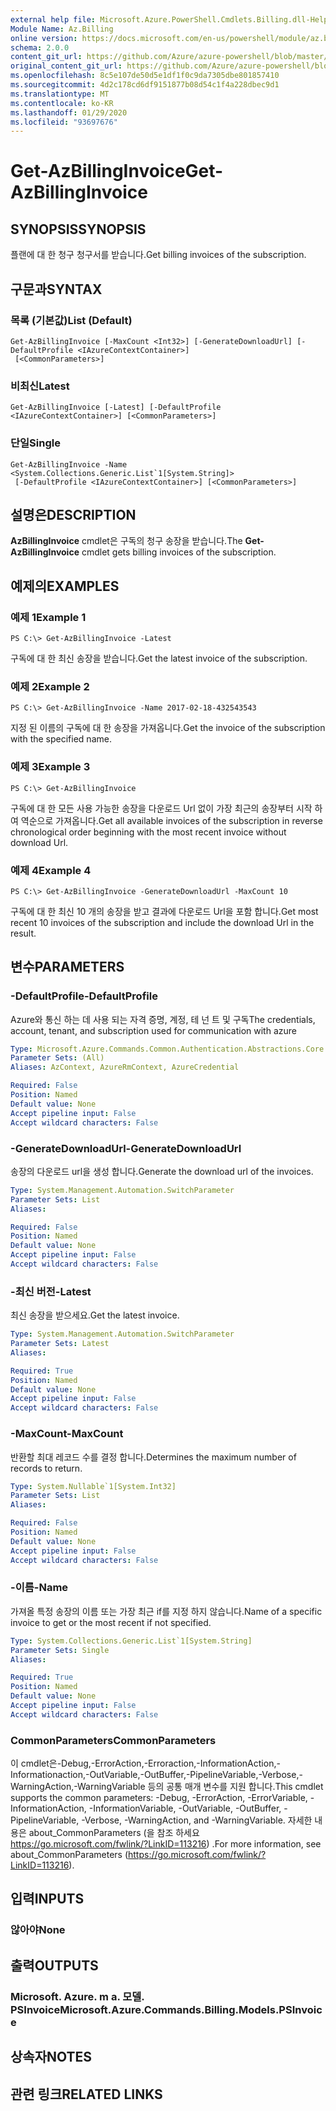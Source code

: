 ```yaml
---
external help file: Microsoft.Azure.PowerShell.Cmdlets.Billing.dll-Help.xml
Module Name: Az.Billing
online version: https://docs.microsoft.com/en-us/powershell/module/az.billing/get-azbillinginvoice
schema: 2.0.0
content_git_url: https://github.com/Azure/azure-powershell/blob/master/src/Billing/Billing/help/Get-AzBillingInvoice.md
original_content_git_url: https://github.com/Azure/azure-powershell/blob/master/src/Billing/Billing/help/Get-AzBillingInvoice.md
ms.openlocfilehash: 8c5e107de50d5e1df1f0c9da7305dbe801857410
ms.sourcegitcommit: 4d2c178cd6df9151877b08d54c1f4a228dbec9d1
ms.translationtype: MT
ms.contentlocale: ko-KR
ms.lasthandoff: 01/29/2020
ms.locfileid: "93697676"
---
```

# <span data-ttu-id="45229-101">Get-AzBillingInvoice</span><span class="sxs-lookup"><span data-stu-id="45229-101">Get-AzBillingInvoice</span></span>

## <span data-ttu-id="45229-102">SYNOPSIS</span><span class="sxs-lookup"><span data-stu-id="45229-102">SYNOPSIS</span></span>
<span data-ttu-id="45229-103">플랜에 대 한 청구 청구서를 받습니다.</span><span class="sxs-lookup"><span data-stu-id="45229-103">Get billing invoices of the subscription.</span></span>

## <span data-ttu-id="45229-104">구문과</span><span class="sxs-lookup"><span data-stu-id="45229-104">SYNTAX</span></span>

### <span data-ttu-id="45229-105">목록 (기본값)</span><span class="sxs-lookup"><span data-stu-id="45229-105">List (Default)</span></span>
```
Get-AzBillingInvoice [-MaxCount <Int32>] [-GenerateDownloadUrl] [-DefaultProfile <IAzureContextContainer>]
 [<CommonParameters>]
```

### <span data-ttu-id="45229-106">비최신</span><span class="sxs-lookup"><span data-stu-id="45229-106">Latest</span></span>
```
Get-AzBillingInvoice [-Latest] [-DefaultProfile <IAzureContextContainer>] [<CommonParameters>]
```

### <span data-ttu-id="45229-107">단일</span><span class="sxs-lookup"><span data-stu-id="45229-107">Single</span></span>
```
Get-AzBillingInvoice -Name <System.Collections.Generic.List`1[System.String]>
 [-DefaultProfile <IAzureContextContainer>] [<CommonParameters>]
```

## <span data-ttu-id="45229-108">설명은</span><span class="sxs-lookup"><span data-stu-id="45229-108">DESCRIPTION</span></span>
<span data-ttu-id="45229-109">**AzBillingInvoice** cmdlet은 구독의 청구 송장을 받습니다.</span><span class="sxs-lookup"><span data-stu-id="45229-109">The **Get-AzBillingInvoice** cmdlet gets billing invoices of the subscription.</span></span> 

## <span data-ttu-id="45229-110">예제의</span><span class="sxs-lookup"><span data-stu-id="45229-110">EXAMPLES</span></span>

### <span data-ttu-id="45229-111">예제 1</span><span class="sxs-lookup"><span data-stu-id="45229-111">Example 1</span></span>
```
PS C:\> Get-AzBillingInvoice -Latest
```

<span data-ttu-id="45229-112">구독에 대 한 최신 송장을 받습니다.</span><span class="sxs-lookup"><span data-stu-id="45229-112">Get the latest invoice of the subscription.</span></span>

### <span data-ttu-id="45229-113">예제 2</span><span class="sxs-lookup"><span data-stu-id="45229-113">Example 2</span></span>
```
PS C:\> Get-AzBillingInvoice -Name 2017-02-18-432543543
```

<span data-ttu-id="45229-114">지정 된 이름의 구독에 대 한 송장을 가져옵니다.</span><span class="sxs-lookup"><span data-stu-id="45229-114">Get the invoice of the subscription with the specified name.</span></span>

### <span data-ttu-id="45229-115">예제 3</span><span class="sxs-lookup"><span data-stu-id="45229-115">Example 3</span></span>
```
PS C:\> Get-AzBillingInvoice
```

<span data-ttu-id="45229-116">구독에 대 한 모든 사용 가능한 송장을 다운로드 Url 없이 가장 최근의 송장부터 시작 하 여 역순으로 가져옵니다.</span><span class="sxs-lookup"><span data-stu-id="45229-116">Get all available invoices of the subscription in reverse chronological order beginning with the most recent invoice without download Url.</span></span> 

### <span data-ttu-id="45229-117">예제 4</span><span class="sxs-lookup"><span data-stu-id="45229-117">Example 4</span></span>
```
PS C:\> Get-AzBillingInvoice -GenerateDownloadUrl -MaxCount 10
```

<span data-ttu-id="45229-118">구독에 대 한 최신 10 개의 송장을 받고 결과에 다운로드 Url을 포함 합니다.</span><span class="sxs-lookup"><span data-stu-id="45229-118">Get most recent 10 invoices of the subscription and include the download Url in the result.</span></span>

## <span data-ttu-id="45229-119">변수</span><span class="sxs-lookup"><span data-stu-id="45229-119">PARAMETERS</span></span>

### <span data-ttu-id="45229-120">-DefaultProfile</span><span class="sxs-lookup"><span data-stu-id="45229-120">-DefaultProfile</span></span>
<span data-ttu-id="45229-121">Azure와 통신 하는 데 사용 되는 자격 증명, 계정, 테 넌 트 및 구독</span><span class="sxs-lookup"><span data-stu-id="45229-121">The credentials, account, tenant, and subscription used for communication with azure</span></span>

```yaml
Type: Microsoft.Azure.Commands.Common.Authentication.Abstractions.Core.IAzureContextContainer
Parameter Sets: (All)
Aliases: AzContext, AzureRmContext, AzureCredential

Required: False
Position: Named
Default value: None
Accept pipeline input: False
Accept wildcard characters: False
```

### <span data-ttu-id="45229-122">-GenerateDownloadUrl</span><span class="sxs-lookup"><span data-stu-id="45229-122">-GenerateDownloadUrl</span></span>
<span data-ttu-id="45229-123">송장의 다운로드 url을 생성 합니다.</span><span class="sxs-lookup"><span data-stu-id="45229-123">Generate the download url of the invoices.</span></span>

```yaml
Type: System.Management.Automation.SwitchParameter
Parameter Sets: List
Aliases:

Required: False
Position: Named
Default value: None
Accept pipeline input: False
Accept wildcard characters: False
```

### <span data-ttu-id="45229-124">-최신 버전</span><span class="sxs-lookup"><span data-stu-id="45229-124">-Latest</span></span>
<span data-ttu-id="45229-125">최신 송장을 받으세요.</span><span class="sxs-lookup"><span data-stu-id="45229-125">Get the latest invoice.</span></span>

```yaml
Type: System.Management.Automation.SwitchParameter
Parameter Sets: Latest
Aliases:

Required: True
Position: Named
Default value: None
Accept pipeline input: False
Accept wildcard characters: False
```

### <span data-ttu-id="45229-126">-MaxCount</span><span class="sxs-lookup"><span data-stu-id="45229-126">-MaxCount</span></span>
<span data-ttu-id="45229-127">반환할 최대 레코드 수를 결정 합니다.</span><span class="sxs-lookup"><span data-stu-id="45229-127">Determines the maximum number of records to return.</span></span>

```yaml
Type: System.Nullable`1[System.Int32]
Parameter Sets: List
Aliases:

Required: False
Position: Named
Default value: None
Accept pipeline input: False
Accept wildcard characters: False
```

### <span data-ttu-id="45229-128">-이름</span><span class="sxs-lookup"><span data-stu-id="45229-128">-Name</span></span>
<span data-ttu-id="45229-129">가져올 특정 송장의 이름 또는 가장 최근 if를 지정 하지 않습니다.</span><span class="sxs-lookup"><span data-stu-id="45229-129">Name of a specific invoice to get or the most recent if not specified.</span></span>

```yaml
Type: System.Collections.Generic.List`1[System.String]
Parameter Sets: Single
Aliases:

Required: True
Position: Named
Default value: None
Accept pipeline input: False
Accept wildcard characters: False
```

### <span data-ttu-id="45229-130">CommonParameters</span><span class="sxs-lookup"><span data-stu-id="45229-130">CommonParameters</span></span>
<span data-ttu-id="45229-131">이 cmdlet은-Debug,-ErrorAction,-Erroraction,-InformationAction,-Informationaction,-OutVariable,-OutBuffer,-PipelineVariable,-Verbose,-WarningAction,-WarningVariable 등의 공통 매개 변수를 지원 합니다.</span><span class="sxs-lookup"><span data-stu-id="45229-131">This cmdlet supports the common parameters: -Debug, -ErrorAction, -ErrorVariable, -InformationAction, -InformationVariable, -OutVariable, -OutBuffer, -PipelineVariable, -Verbose, -WarningAction, and -WarningVariable.</span></span> <span data-ttu-id="45229-132">자세한 내용은 about_CommonParameters (을 참조 하세요 https://go.microsoft.com/fwlink/?LinkID=113216) .</span><span class="sxs-lookup"><span data-stu-id="45229-132">For more information, see about_CommonParameters (https://go.microsoft.com/fwlink/?LinkID=113216).</span></span>

## <span data-ttu-id="45229-133">입력</span><span class="sxs-lookup"><span data-stu-id="45229-133">INPUTS</span></span>

### <span data-ttu-id="45229-134">않아야</span><span class="sxs-lookup"><span data-stu-id="45229-134">None</span></span>

## <span data-ttu-id="45229-135">출력</span><span class="sxs-lookup"><span data-stu-id="45229-135">OUTPUTS</span></span>

### <span data-ttu-id="45229-136">Microsoft. Azure. m a. 모델. PSInvoice</span><span class="sxs-lookup"><span data-stu-id="45229-136">Microsoft.Azure.Commands.Billing.Models.PSInvoice</span></span>

## <span data-ttu-id="45229-137">상속자</span><span class="sxs-lookup"><span data-stu-id="45229-137">NOTES</span></span>

## <span data-ttu-id="45229-138">관련 링크</span><span class="sxs-lookup"><span data-stu-id="45229-138">RELATED LINKS</span></span>
